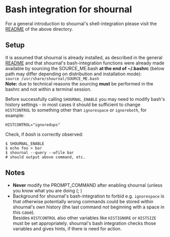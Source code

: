 
# Bash integration for shournal

For a general introduction to shournal's shell-integration
please visit the
[README](../../shell-integration-scripts)
of the above directory.


## Setup
It is assumed that shournal is already installed, as described in the
general [README](/../../) and that shournal's bash-integration functions
were already made available by sourcing the SOURCE_ME.bash
**at the end of ~/.bashrc** (below path may differ depending on
  distribution and installation mode):   
`source /usr/share/shournal/SOURCE_ME.bash`  
**Note:** due to technical reasons the sourcing **must** be
performed in the bashrc and not within a terminal session.

Before successfully calling `SHOURNAL_ENABLE` you may
need to modify bash's history settings - in  most
cases it should be sufficient to change `HISTCONTROL` to something
other than `ignorespace` or `ignoreboth`, for example:

`HISTCONTROL="ignoredups"`

Check, if *bash* is correctly observed:  
```
$ SHOURNAL_ENABLE
$ echo foo > bar
$ shournal --query --wfile bar
# should output above command, etc.
```

## Notes
* **Never** modify the PROMPT_COMMAND after enabling shournal
  (unless you know what you are doing (; )
* Background for shournal's bash-integration to forbid e.g. `ignorespace`
  is that otherwise potentially wrong commands could be stored within
  shournal's own history (the last command *not* beginning with
  a space in this case).  
  Besides `HISTCONTROL` also
  other variables like `HISTIGNORE` or `HISTSIZE` must be set appropriately.
  shournal's bash integration checks those variables and gives hints, if
  there is need for action.

